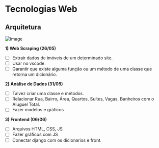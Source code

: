 # Tecnologias Web

## Arquitetura
![image](https://user-images.githubusercontent.com/72896483/169294352-3456640b-e377-4d06-b07d-d82595e7411c.png)

**1) Web Scraping (26/05)**
- [ ] Extrair dados de imóveis de um determinado site.
- [ ] Usar no vscode.
- [ ] Garantir que existe alguma função ou um método de uma classe que retorna um dicionário.

**2) Análise de Dados (31/05)**
- [ ] Talvez criar uma classe e métodos.
- [ ] Relacionar Rua, Bairro, Área, Quartos, Suítes, Vagas, Banheiros com o Aluguel Total.
- [ ] Fazer modelos e gráficos

**3) Frontend (06/06)**
- [ ] Arquivos HTML, CSS, JS
- [ ] Fazer gráficos com JS
- [ ] Conectar django com os dicionarios e front.
